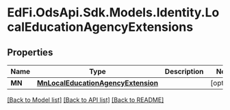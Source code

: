 # EdFi.OdsApi.Sdk.Models.Identity.LocalEducationAgencyExtensions
## Properties

Name | Type | Description | Notes
------------ | ------------- | ------------- | -------------
**MN** | [**MnLocalEducationAgencyExtension**](MnLocalEducationAgencyExtension.md) |  | [optional] 

[[Back to Model list]](../README.md#documentation-for-models) [[Back to API list]](../README.md#documentation-for-api-endpoints) [[Back to README]](../README.md)

